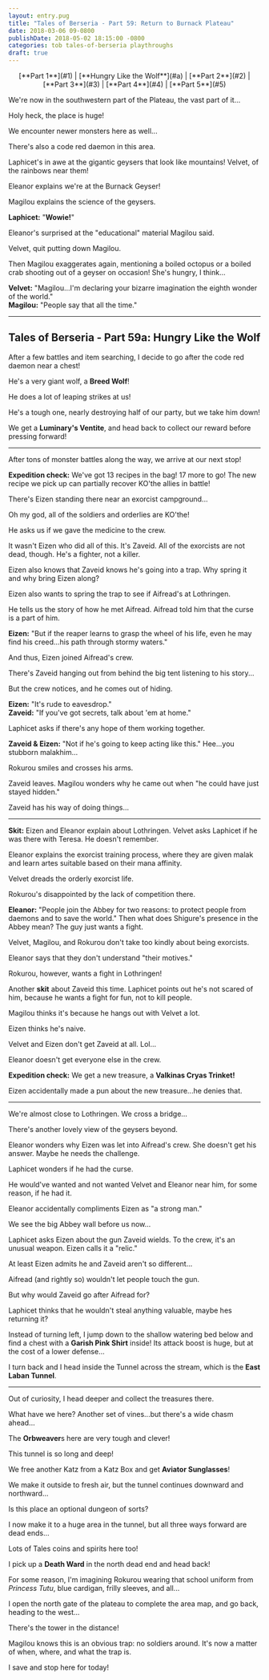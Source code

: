 ```yaml
---
layout: entry.pug
title: "Tales of Berseria - Part 59: Return to Burnack Plateau"
date: 2018-03-06 09-0800
publishDate: 2018-05-02 18:15:00 -0800
categories: tob tales-of-berseria playthroughs
draft: true
---
```


<p style="text-align: center;">[**Part 1**](#1) | [**Hungry Like the Wolf**](#a) | [**Part 2**](#2) | [**Part 3**](#3) | [**Part 4**](#4) | [**Part 5**](#5)</p>

<a name="1"></a>

We're now in the southwestern part of the Plateau, the vast part of it...

Holy heck, the place is huge!

We encounter newer monsters here as well...

There's also a code red daemon in this area.

Laphicet's in awe at the gigantic geysers that look like mountains! Velvet, of the rainbows near them!

Eleanor explains we're at the Burnack Geyser!

Magilou explains the science of the geysers.

**Laphicet:** "**Wowie!**"

Eleanor's surprised at the "educational" material Magilou said.

Velvet, quit putting down Magilou.

Then Magilou exaggerates again, mentioning a boiled octopus or a boiled crab shooting out of a geyser on occasion! She's hungry, I think...

**Velvet:** "Magilou...I'm declaring your bizarre imagination the eighth wonder of the world."<br/>
**Magilou:** "People say that all the time."

<a name="a"></a>

---

<p><h2 class="entry-title">Tales of Berseria - Part 59a: Hungry Like the Wolf</h2></p>

After a few battles and item searching, I decide to go after the code red daemon near a chest!

He's a very giant wolf, a **Breed Wolf**!

He does a lot of leaping strikes at us!

He's a tough one, nearly destroying half of our party, but we take him down!

We get a **Luminary's Ventite**, and head back to collect our reward before pressing forward!

<a name="2"></a>

---

After tons of monster battles along the way, we arrive at our next stop!

**Expedition check:** We've got 13 recipes in the bag! 17 more to go! The new recipe we pick up can partially recover KO'the allies in battle!

There's Eizen standing there near an exorcist campground...

Oh my god, all of the soldiers and orderlies are KO'the!

He asks us if we gave the medicine to the crew. 

It wasn't Eizen who did all of this. It's Zaveid. All of the exorcists are not dead, though. He's a fighter, not a killer.

Eizen also knows that Zaveid knows he's going into a trap. Why spring it and why bring Eizen along?

Eizen also wants to spring the trap to see if Aifread's at Lothringen.

He tells us the story of how he met Aifread. Aifread told him that the curse is a part of him.

**Eizen:** "But if the reaper learns to grasp the wheel of his life, even he may find his creed...his path through stormy waters."

And thus, Eizen joined Aifread's crew.

There's Zaveid hanging out from behind the big tent listening to his story...

But the crew notices, and he comes out of hiding.

**Eizen:** "It's rude to eavesdrop."<br/>
**Zaveid:** "If you've got secrets, talk about 'em at home."

Laphicet asks if there's any hope of them working together.

**Zaveid & Eizen:** "Not if he's going to keep acting like this." Hee...you stubborn malakhim...

Rokurou smiles and crosses his arms.

Zaveid leaves. Magilou wonders why he came out when "he could have just stayed hidden."

Zaveid has his way of doing things...

<a name="3"></a>

---

**Skit:** Eizen and Eleanor explain about Lothringen. Velvet asks Laphicet if he was there with Teresa. He doesn't remember.

Eleanor explains the exorcist training process, where they are given malak and learn artes suitable based on their mana affinity.

Velvet dreads the orderly exorcist life.

Rokurou's disappointed by the lack of competition there.

**Eleanor:** "People join the Abbey for two reasons: to protect people from daemons and to save the world." Then what does Shigure's presence in the Abbey mean? The guy just wants a fight.

Velvet, Magilou, and Rokurou don't take too kindly about being exorcists.

Eleanor says that they don't understand "their motives."

Rokurou, however, wants a fight in Lothringen!

Another **skit** about Zaveid this time. Laphicet points out he's not scared of him, because he wants a fight for fun, not to kill people.

Magilou thinks it's because he hangs out with Velvet a lot.

Eizen thinks he's naive.

Velvet and Eizen don't get Zaveid at all. Lol...

Eleanor doesn't get everyone else in the crew.

**Expedition check:** We get a new treasure, a **Valkinas Cryas Trinket!**

Eizen accidentally made a pun about the new treasure...he denies that.

<a name="4"></a>

---

We're almost close to Lothringen. We cross a bridge...

There's another lovely view of the geysers beyond.

Eleanor wonders why Eizen was let into Aifread's crew. She doesn't get his answer. Maybe he needs the challenge.

Laphicet wonders if he had the curse.

He would've wanted and not wanted Velvet and Eleanor near him, for some reason, if he had it.

Eleanor accidentally compliments Eizen as "a strong man."

We see the big Abbey wall before us now...

Laphicet asks Eizen about the gun Zaveid wields. To the crew, it's an unusual weapon. Eizen calls it a "relic."

At least Eizen admits he and Zaveid aren't so different...

Aifread (and rightly so) wouldn't let people touch the gun.

But why would Zaveid go after Aifread for?

Laphicet thinks that he wouldn't steal anything valuable, maybe hes returning it?

Instead of turning left, I jump down to the shallow watering bed below and find a chest with a **Garish Pink Shirt** inside! Its attack boost is huge, but at the cost of a lower defense...

I turn back and I head inside the Tunnel across the stream, which is the **East Laban Tunnel**.

<a name="5"></a>

---

Out of curiosity, I head deeper and collect the treasures there.

What have we here? Another set of vines...but there's a wide chasm ahead...

The **Orbweaver**s here are very tough and clever!

This tunnel is so long and deep!

We free another Katz from a Katz Box and get **Aviator Sunglasses**!

We make it outside to fresh air, but the tunnel continues downward and northward...

Is this place an optional dungeon of sorts?

I now make it to a huge area in the tunnel, but all three ways forward are dead ends...

Lots of Tales coins and spirits here too!

I pick up a **Death Ward** in the north dead end and head back!

For some reason, I'm imagining Rokurou wearing that school uniform from *Princess Tutu*, blue cardigan, frilly sleeves, and all...

I open the north gate of the plateau to complete the area map, and go back, heading to the west...

There's the tower in the distance!

Magilou knows this is an obvious trap: no soldiers around. It's now a matter of when, where, and what the trap is.

I save and stop here for today!